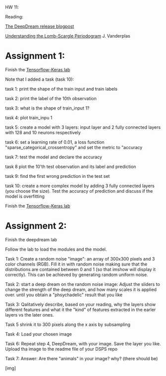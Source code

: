 HW 11:

Reading: 

[The DeepDream release blogpost](https://ai.googleblog.com/2015/06/inceptionism-going-deeper-into-neural.html)

[Understanding the Lomb-Scargle Periodogram](https://arxiv.org/abs/1703.09824) J. Vanderplas


# Assignment 1:

Finish the [Tensorflow-Keras lab](https://github.com/fedhere/DSPS/blob/master/lab12/lab12_tensorflow.ipynb)

Note that I added a task (task 10):


task 1: print the shape of the train input and train labels

task 2: print the label of the 10th observation

task 3: what is the shape of train_input 1?

task 4: plot train_inpu 1

task 5: create a model with 3 layers: input layer and 2 fully connected layers with 128 and 10 neurons respectively

task 6: set a learning rate of 0.01, a loss function "sparse_categorical_crossentropy" and set the metric to "accuracy

task 7: test the model and declare the accuracy

task 8 plot the 10'th test observation and its label and prediction

task 9: find the first wrong prediction in the test set

task 10: create a more complex model by adding 3 fully connected layers (you choose the size). Test the accuracy of prediction and discuss if the model is overfitting


Finish the [Tensorflow-Keras lab](https://github.com/fedhere/DSPS/blob/master/lab12/lab12_tensorflow.ipynb)


# Assignment 2:

Finish the deepdream lab

Follow the lab to load the modules and the model. 

Task 1: Create a random noise "image": an array of 300x300 pixels and 3 color channels (RGB). Fill it in with random noise making sure that the distributions are contained between 0 and 1 (so that imshow will display it correctly). This can be achieved by generating random uniform noise.

Task 2: start a deep dream on the random noise image: Adjust the sliders to change the strength of the deep dream, and how many scales it is applied over. until you obtain a "phsychadelic" result that you like

Task 3:  Qalitatively describe, based on your reading, why the layers show different features and what it the "kind" of features extracted in the earler layers vs the later ones.


Task 5 shrink it to 300 pixels along the x axis by subsampling

Task 4: Load your chosen image 

Task 6: Repeat step 4, DeepDream, with your image. Save the layer you like. Upload tha image to the readme file of your DSPS repo

Task 7: Answer: Are there "animals" in your image? why? (there should be)


[img]
